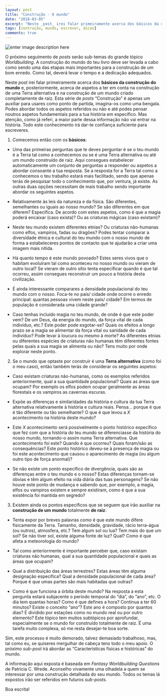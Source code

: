 ```yaml
---
layout: post
title: "Construção - O mundo"
date: "2018-03-05"
excerpt: "Neste _post_ irei falar primeiramente acerca dos básicos da construção do mundo e, posteriormente, acerca de aspetos a ter em conta na construção de uma Terra alternativa e na construção de um mundo criado completamente de raiz."
tags: [contrução, mundo, escrever, dicas]
comments: true
---
```

![enter image description here](https://i.imgur.com/luidQ5U.jpg)

O próximo seguimento de _posts_ serão sub-temas do grande tópico *Worldbuilding*. A construção do mundo do teu livro deve ser levada a cabo como sendo uma das etapas mais importantes para a construção de um bom enredo. Como tal, deverá levar o tempo e a dedicação adequados.

Neste _post_ irei falar primeiramente acerca dos **básicos da construção do mundo** e, posteriormente, acerca de aspetos a ter em conta na construção de uma Terra alternativa e na construção de um mundo criado completamente de raiz. Esta série de _posts_ “Construção” é apenas um auxiliar para usares como ponto de partida, imagina-os como uma bengala. Podes abordar todos os aspetos referidos ou não e até podes pensar noutros aspetos fundamentais para a tua história em específico. Mas atenção, como já referi, a maior parte dessa informação não vai entrar na história. Todo este conhecimento irá dar-te confiança suficiente para escreveres.

 1. Comecemos então com os **básicos**:

 - Uma das primeiras perguntas que te deves perguntar é se o teu mundo é a Terra tal como a conhecemos ou se é uma Terra alternativa ou até um mundo construído de raiz. Aqui consegues estabelecer automaticamente um conjunto de perguntas a responder ou aspetos a abordar consoante a tua resposta. Se a resposta for a Terra tal como a conhecemos o teu trabalho estará mais facilitado, sendo que apenas terás de pesquisar todo o conhecimento que, por ventura, já existe. As outras duas opções necessitam de mais trabalho sendo importante abordar os seguintes aspetos.

 - Relativamente às leis da natureza e da física. São diferentes, semelhantes ou iguais ao nosso mundo? Se são diferentes em que diferem? Especifica. De acordo com estes aspetos, como é que a magia poderá encaixar (caso exista)? Ou as criaturas mágicas (caso existam)?

 - Neste teu mundo existem diferentes etnias? Ou criaturas não-humanas como elfos, vampiros, fadas ou dragões? Podes tentar comparar a diversidade étnica e cultural do teu mundo com o nosso mundo de forma a estabeleceres pontos de contacto que te ajudarão a criar uma imagem mais nítida.

 - Há quanto tempo é este mundo povoado? Estes seres vivos que o habitam evoluíram tal como aconteceu no nosso mundo ou vieram de outro local? Se vieram de outro sítio tenta especificar quando é que tal ocorreu, assim consegues reconstruir um pouco a história desta civilização.

 - É ainda interessante comparares a densidade populacional do teu mundo com o nosso. Foca-te no país/ cidade onde ocorre o enredo principal: quantas pessoas vivem neste país/ cidade? Em termos de população é considerada uma cidade grande?

 - Caso tenhas incluído magia no teu mundo, de onde é que este poder vem? De um Deus, da energia do mundo, da força vital de cada indivíduo, etc.? Este poder pode esgotar-se? Quais os efeitos a longo prazo se a magia se alimentar da força vital ou sanidade de cada indivíduo? Pode levar à loucura ou mesmo à morte? As diferentes etnias ou diferentes espécies de criaturas não humanas têm diferentes fontes pelas quais a sua magia se alimenta ou não? Tens muito por onde explorar neste ponto.

2.  Se o mundo que optaste por construir é uma **Terra alternativa** (como foi o meu caso), então também terás de considerar os seguintes aspetos:

 - Caso existam criaturas não-humanas, como os exemplos referidos anteriormente, qual a sua quantidade populacional? Quais as áreas que ocupam? Por exemplo os elfos podem ocupar geralmente as áreas florestais e os vampiros as cavernas escuras.

 - Expõe as diferenças e similaridades da história e cultura da tua Terra alternativa relativamente à história e cultura reais. Pensa… porque é que é tão diferente ou tão semelhante? O que é que levou a *X* acontecimento na história deste mundo?

 - Este *X* acontecimento será possivelmente o ponto histórico específico que fez com que a história do teu mundo se diferenciasse da história do nosso mundo, tornando-o assim numa Terra alternativa. Que acontecimento foi este? Quando é que ocorreu? Quais foram/são as consequências? Este ponto histórico deveu-se à presença de magia ou foi este acontecimento que causou o aparecimento de magia (ou algum outro tipo de força anormal)?

 - Se não existe um ponto específico de divergência, quais são as diferenças entre o teu mundo e o nosso? Estas diferenças tornam-se óbvias e têm algum efeito na vida diária das tuas personagens? Se não houve este ponto de mudança e sabendo que, por exemplo, a magia, elfos ou vampiros existem e sempre existiram, como é que a sua existência foi mantida em segredo?

3. Existem ainda os pontos específicos que se seguem que irão auxiliar na **construção de um mundo** totalmente **de raiz**:

 - Tenta expor por breves palavras como é que este mundo difere fisicamente da Terra. Tamanho, densidade, gravidade, rácio terra-água (ou outros), atmosfera, etc.? Tem algum sol ou lua? Tem mais do que um sol? Se não tiver sol, existe alguma fonte de luz? Qual? Como é que afeta a meteorologia do mundo?

 - Tal como anteriormente é importante perceber que, caso existam criaturas não humanas, qual a sua quantidade populacional e quais as áreas que ocupam?

 - Qual a distribuição das áreas terrestres? Estas áreas têm alguma designação específica? Qual a densidade populacional de cada área? Porque é que umas partes são mais habitadas que outras?

 - Como é que funciona a órbita deste mundo? Na resposta a esta pergunta estará subjacente o período temporal do “dia”, do “ano”, etc. O dia tem quantas horas? Como é que defines a hora? Continua a ter 60 minutos? Existe o conceito “ano”? Este ano é composto por quantos dias? É dividido por estações como no mundo real ou por outro elemento? Este tópico tem muitos subtópicos por aprofundar, especialmente se o mundo for construído totalmente de raiz. É uma tarefa muito complexa, só me resta desejar-te boa sorte.

Sim, este processo é muito demorado, talvez demasiado trabalhoso, mas, tal como eu, se quiseres mergulhar de cabeça tens todo o meu apoio. O próximo _sub-post_ irá abordar as “Características físicas e históricas” do mundo.

A informação aqui exposta é baseada em _Fantasy Worldbuilding Questions_ de Patricia C. Wrede. Aconselho vivamente uma olhadela a quem se interessar por uma construção detalhada do seu mundo. Todos os temas lá expostos irão ser referidos em futuros _sub-posts_.

Boa escrita!
